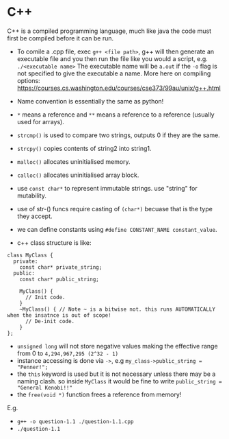 # C++

C++ is a compiled programming language, much like java the code must first be compiled before it can be run.

- To comile a .cpp file, exec `g++ <file path>`, g++ will then generate an executable file and you then run the file like you would a script, e.g. `./<executable name>` The executable name will be `a.out` if the `-o` flag is not specified to give the executable a name.
More here on compiling options: https://courses.cs.washington.edu/courses/cse373/99au/unix/g++.html

- Name convention is essentially the same as python!
- `*` means a reference and `**` means a reference to a reference (usually used for arrays).
- `strcmp()` is used to compare two strings, outputs 0 if they are the same.
- `strcpy()` copies contents of string2 into string1.
- `malloc()` allocates uninitialised memory.
- `calloc()` allocates uninitialised array block.
- use `const char*` to represent immutable strings. use "string" for mutability.
- use of str-() funcs require casting of `(char*)` becuase that is the type they accept.
- we can define constants using `#define CONSTANT_NAME constant_value`.
- c++ class structure is like:

```
class MyClass {
  private:
    const char* private_string;
  public:
    const char* public_string;

    MyClass() {
      // Init code.
    }
    ~MyClass() { // Note ~ is a bitwise not. this runs AUTOMATICALLY when the insatnce is out of scope!
      // De-init code.
    }
};
```

- `unsigned long` will not store negative values making the effective range from 0 to `4,294,967,295 (2^32 - 1)`
- instance accessing is done via `->`, e.g `my_class->public_string = "Penner!";`
- the `this` keyword is used but it is not necessary unless there may be a naming clash. so inside `MyClass` it would be fine to write `public_string = "General Kenobi!!"`
- the `free(void *)` function frees a reference from memory!

E.g.

- `g++ -o question-1.1 ./question-1.1.cpp`
- `./question-1.1`